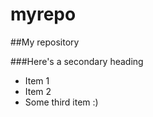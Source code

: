 myrepo
======

##My repository

###Here's a secondary heading

* Item 1
* Item 2
* Some third item :)
